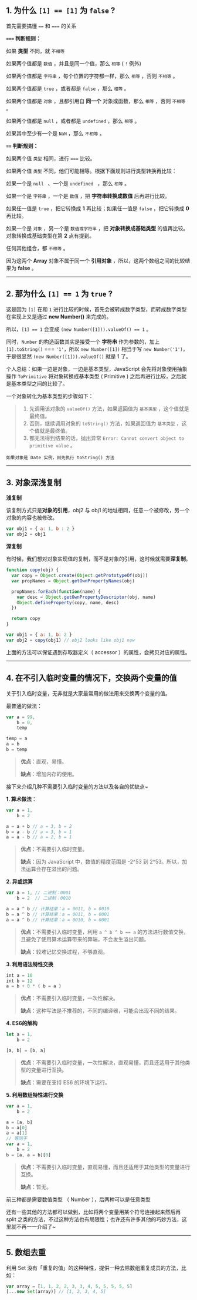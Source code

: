 ##  1. 为什么 `[1] == [1]` 为 `false` ? 

首先需要搞懂 `==` 和 `===` 的关系

**`===` 判断规则：**

如果 **类型** 不同，就 `不相等` 
	
如果两个值都是 `数值` ，并且是同一个值，那么 `相等` ( `!` 例外) 

如果两个值都是 `字符串` ，每个位置的字符都一样，那么 `相等` ，否则 `不相等` 。

如果两个值都是 `true` ，或者都是 `false` ，那么 `相等` 。 

如果两个值都是 `对象` ，且都引用自 **同一个** 对象或函数，那么 `相等` ，否则 `不相等` 。 

如果两个值都是 `null` ，或者都是 `undefined` ，那么 `相等` 。 

如果其中至少有一个是 `NaN` ，那么 `不相等` 。

**`==` 判断规则：**

如果两个值 `类型` 相同，进行 `===` 比较。 

如果两个值 `类型` 不同，他们可能相等。根据下面规则进行类型转换再比较： 

如果一个是 `null ` 、一个是 `undefined ` ，那么 `相等` 。 

如果一个是 `字符串` ，一个是 `数值` ，把 **字符串转换成数值** 后再进行比较。 

如果任一值是 `true` ，把它转换成 **1** 再比较；如果任一值是 `false` ，把它转换成 **0** 再比较。 

如果一个是 `对象` ，另一个是 `数值或字符串` ，把 **对象转换成基础类型** 的值再比较。对象转换成基础类型在第 **2** 点有提到。

任何其他组合，都 `不相等` 。

因为这两个 **Array** 对象不属于同一个 **引用对象** ，所以，这两个数组之间的比较结果为 **false** 。

---

## 2. 那为什么 `[1] == 1` 为 `true` ?

这是因为 `[1]` 在和 `1` 进行比较的时候，首先会被转成数字类型，而转成数字类型在实现上又是通过 **new Number()** 来完成的。

所以，`[1] == 1` 会变成 `(new Number([1])).valueOf() == 1` 。

同时，`Number` 的构造函数其实是接受一个 **字符串** 作为参数的，加上 `[1].toString()` === `'1'`，所以 `new Number([1])` 相当于写 `new Number('1')`，于是很显然 `(new Number([1])).valueOf()` 就是 1 了。

个人总结：如果一边是对象，一边是基本类型，JavaScript 会先将对象使用抽象操作 `ToPrimitive` 将对象转换成基本类型 ( Primitive ) 之后再进行比较，之后就是基本类型之间的比较了。
 
一个对象转化为基本类型的步骤如下：

> 1. 先调用该对象的 `valueOf()` 方法，如果返回值为 `基本类型` ，这个值就是最终值。
> 2. 否则，继续调用对象的 `toString()` 方法，如果返回值为 `基本类型` ，这个值就是最终值。
> 3. 都无法得到结果的话，抛出异常 `Error: Cannot convert object to primitive value` 。

    如果对象是 Date 实例，则先执行 toString() 方法

---

## 3. 对象深浅复制

**浅复制**

该复制方式只是**对象的引用**，obj2 与 obj1 的地址相同，任意一个被修改，另一个对象的内容也被修改。

```javascript
var obj1 = { a: 1, b : 2 }
var obj2 = obj1
```

**深复制**

有时候，我们想对对象实现值的复制，而不是对象的引用，这时候就需要**深复制**。

```javascript
function copy(obj) {
  var copy = Object.create(Object.getPrototypeOf(obj))
  var propNames = Object.getOwnPropertyNames(obj)

  propNames.forEach(function(name) {
    var desc = Object.getOwnPropertyDescriptor(obj, name)
    Object.defineProperty(copy, name, desc)
  })

  return copy
}

var obj1 = { a: 1, b: 2 }
var obj2 = copy(obj1) // obj2 looks like obj1 now
```

上面的方法可以保证遇到存取器定义（ accessor ）的属性，会拷贝对应的属性。

---

## 4. 在不引入临时变量的情况下，交换两个变量的值

关于引入临时变量，无非就是大家最常用的做法用来交换两个变量的值。

最普通的做法：

```JavaScript
var a = 99,
    b = 0,
    temp

temp = a
a = b
b = temp
```

> **优点**：直观，易懂。
>
> **缺点**：增加内存的使用。

接下来介绍几种不需要引入临时变量的方法以及各自的优缺点~

**1. 算术做法**：

```JavaScript
var a = 1,
    b = 2

a = a + b // a = 3, b = 2
b = a - b // a = 3, b = 1
a = a - b // a = 2, b = 1
```

> **优点**：不需要引入临时变量。
>
> **缺点**：因为 JavaScript 中，数值的精度范围是 -2^53 到 2^53。所以，加法运算会存在溢出的问题。

**2. 异或运算**

```JavaScript
var a = 1, // 二进制：0001
    b = 2  // 二进制：0010

a = a ^ b // 计算结果：a = 0011, b = 0010
b = a ^ b // 计算结果：a = 0011, b = 0001
a = a ^ b // 计算结果：a = 0010, b = 0001
```

> **优点**：不需要引入临时变量，利用 `a ^ b ^ b == a` 的方法进行数值交换，且避免了使用算术运算带来的弊端，不会发生溢出问题。
>
> **缺点**：较难记忆交换过程，不够直观。

**3. 利用语法特性交换**

```JavaScript
int a = 10
int b = 12
a = b + 0 * ( b = a )
```

> **优点**：不需要引入临时变量，一次性解决。
>
> **缺点**：这种写法是不推荐的，不同的编译器，可能会出现不同的结果。

**4. ES6的解构**

```JavaScript
let a = 1,
    b = 2

[a, b] = [b, a]
```

> **优点**：不需要引入临时变量，一次性解决，直观易懂，而且还适用于其他类型的变量进行互换。
>
> **缺点**：需要在支持 ES6 的环境下运行。

**5. 利用数组特性进行交换**

```JavaScript
var a = 1,
    b = 2

a = [a, b]
b = a[0]
a = a[1]
// 等同于
var a = 1,
    b = 2
b = [a, a = b][0]
```

> **优点**：不需要引入临时变量，直观易懂，而且还适用于其他类型的变量进行互换。
>
> **缺点**：暂无。

前三种都是需要数值类型 （ Number ），后两种可以是任意类型

还有一些其他的方法都可以做到，比如将两个变量用某个符号连接起来然后再 split 之类的方法，不过这种方法也有局限性；也许还有许多其他的巧妙方法，这里就不再一一介绍了~

---

## 5. 数组去重

利用 Set 没有「重复的值」的这种特性，提供一种去除数组重复成员的方法，比如：

```javascript
var array = [1, 1, 2, 2, 3, 3, 4, 5, 5, 5, 5, 5]
[...new Set(array)] // [1, 2, 3, 4, 5]
```